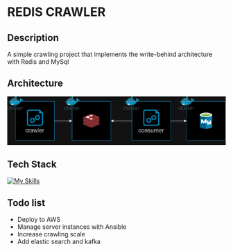 # REDIS CRAWLER

## Description

A simple crawling project that implements the write-behind architecture with Redis and MySql

## Architecture

<p align="center"><img src="architecture.png"/></p>

## Tech Stack

[![My Skills](https://skillicons.dev/icons?i=py,selenium,redis,mysql,docker,bash)](https://skillicons.dev)

## Todo list

- Deploy to AWS
- Manage server instances with Ansible
- Increase crawling scale
- Add elastic search and kafka
